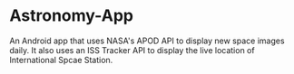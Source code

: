 # Astronomy-App
An Android app that uses NASA's APOD API to display new space images daily. It also uses an ISS Tracker API to display the live location of International Spcae Station.
